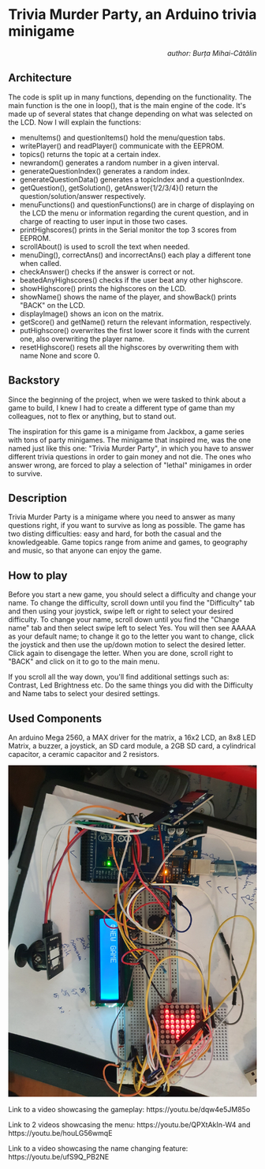 # Trivia Murder Party, an Arduino trivia minigame
<p align="right" >  <i> author: Burța Mihai-Cătălin </i> </p>

## Architecture

  <p> The code is split up in many functions, depending on the functionality. The main function is the one in loop(), that is the main engine of the code. It's made up of several states that change depending on what was selected on the LCD. Now I will explain the functions: </p>
  <ul>
    <li> menuItems() and questionItems() hold the menu/question tabs. </li>
    <li> writePlayer() and readPlayer() communicate with the EEPROM.</li>
    <li> topics() returns the topic at a certain index. </li>
    <li> newrandom() generates a random number in a given interval. </li>
    <li> generateQuestionIndex() generates a random index. </li>
    <li> generateQuestionData() generates a topicIndex and a questionIndex. </li>
    <li> getQuestion(), getSolution(), getAnswer{1/2/3/4}() return the question/solution/answer respectively. </li>
    <li> menuFunctions() and questionFunctions() are in charge of displaying on the LCD the menu or information regarding the curent question, and in charge of reacting to user input in those two cases. </li>
    <li> printHighscores() prints in the Serial monitor the top 3 scores from EEPROM. </li>
    <li> scrollAbout() is used to scroll the text when needed. </li>
    <li> menuDing(), correctAns() and incorrectAns() each play a different tone when called. </li>
    <li> checkAnswer() checks if the answer is correct or not. </li> 
    <li> beatedAnyHighscores() checks if the user beat any other highscore. </li>
    <li> showHighscore() prints the highscores on the LCD. </li>
    <li> showName() shows the name of the player, and showBack() prints "BACK" on the LCD. </li>
    <li> displayImage() shows an icon on the matrix. </li>
    <li> getScore() and getName() return the relevant information, respectively. </li>
    <li> putHighscore() overwrites the first lower score it finds with the current one, also overwriting the player name. </li>
    <li> resetHighscore() resets all the highscores by overwriting them with name None and score 0. </li>
  </ul>

## Backstory

  <p> Since the beginning of the project, when we were tasked to think about a game to build, I knew I had to create a different type of game than my colleagues, not to flex or anything, but to stand out. </p>
  <p> The inspiration for this game is a minigame from Jackbox, a game series with tons of party minigames. The minigame that inspired me, was the one named just like this one: "Trivia Murder Party", in which you have to answer different trivia questions in order to gain money and not die. The ones who answer wrong, are forced to play a selection of "lethal" minigames in order to survive. </p>

## Description

  <p> Trivia Murder Party is a minigame where you need to answer as many questions right, if you want to survive as long as possible. The game has two disting difficulties: easy and hard, for both the casual and the knowledgeable. Game topics range from anime and games, to geography and music, so that anyone can enjoy the game. </p>
  
## How to play

  <p> Before you start a new game, you should select a difficulty and change your name. To change the difficulty, scroll down until you find the "Difficulty" tab and then using your joystick, swipe left or right to select your desired difficulty. To change your name, scroll down until you find the "Change name" tab and then select swipe left to select Yes. You will then see AAAAA as your default name; to change it go to the letter you want to change, click the joystick and then use the up/down motion to select the desired letter. Click again to disengage the letter. When you are done, scroll right to "BACK" and click on it to go to the main menu. </p>
  <p> If you scroll all the way down, you'll find additional settings such as: Contrast, Led Brightness etc. Do the same things you did with the Difficulty and Name tabs to select your desired settings. </p>
  
## Used Components

  <p> An arduino Mega 2560, a MAX driver for the matrix, a 16x2 LCD, an 8x8 LED Matrix, a buzzer, a joystick, an SD card module, a 2GB SD card, a cylindrical capacitor, a ceramic capacitor and 2 resistors. </p>

![proj1_setup](https://github.com/cbrt-mihai/ArduinoTriviaMurderParty/blob/main/setup/setup.jpg?raw=true)

<p> Link to a video showcasing the gameplay: https://youtu.be/dqw4e5JM85o </p>
<p> Link to 2 videos showcasing the menu: https://youtu.be/QPXtAkIn-W4 and https://youtu.be/houLG56wmqE </p>
<p> Link to a video showcasing the name changing feature: https://youtu.be/ufS9Q_PB2NE </p>
